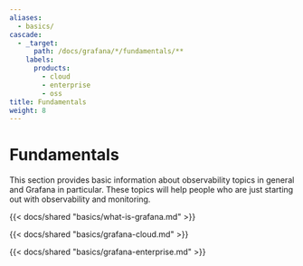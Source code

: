 ```yaml
---
aliases:
  - basics/
cascade:
  - _target:
      path: /docs/grafana/*/fundamentals/**
    labels:
      products:
        - cloud
        - enterprise
        - oss
title: Fundamentals
weight: 8
---
```


# Fundamentals

This section provides basic information about observability topics in general and Grafana in particular. These topics will help people who are just starting out with observability and monitoring.

{{< docs/shared "basics/what-is-grafana.md" >}}

{{< docs/shared "basics/grafana-cloud.md" >}}

{{< docs/shared "basics/grafana-enterprise.md" >}}
